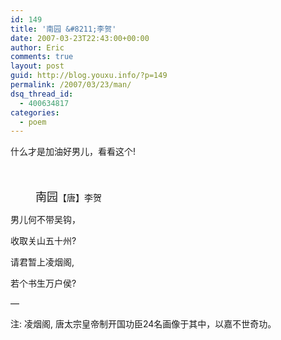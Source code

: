 ```yaml
---
id: 149
title: '南园 &#8211;李贺'
date: 2007-03-23T22:43:00+00:00
author: Eric
comments: true
layout: post
guid: http://blog.youxu.info/?p=149
permalink: /2007/03/23/man/
dsq_thread_id:
  - 400634817
categories:
  - poem
---
```

什么才是加油好男儿，看看这个!
  
<font size="4"><br /> </font>

<p style="margin-left: 40px">
  <font size="4">南园</font>【唐】李贺
</p>

男儿何不带吴钩，
  
收取关山五十州?
  
请君暂上凌烟阁,
  
若个书生万户侯?

&#8212;
  
注: 凌烟阁, 唐太宗皇帝制开国功臣24名画像于其中，以嘉不世奇功。